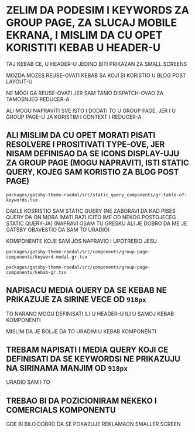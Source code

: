 # ZELIM DA PODESIM I KEYWORDS ZA GROUP PAGE, ZA SLUCAJ MOBILE EKRANA, I MISLIM DA CU OPET KORISTITI KEBAB U HEADER-U

TAJ KEBAB CE, U HEADER-U JEDINO BITI PRIKAZAN ZA SMALL SCREENS

MOZDA MOZES REUSE-OVATI KEBAB SA KOJI SI KORISTIO U BLOG POST LAYOUT-U

NE MOGI GA REUSE-OVATI JER SAM TAMO DISPATCH-OVAO ZA TAMOSNJEG REDUCER-A

ALI MOGU NAPRAVITI SVE ISTO I DODATI TO U GROUP PAGE, JER I U GROUP PAGE-U JA KORISTIM I CONTEXT I REDUCER-A

## ALI MISLIM DA CU OPET MORATI PISATI RESOLVERE I PROSITIVATI TYPE-OVE, JER NISAM DEFINISAO DA SE ICONS DISPLAY-UJU ZA GROUP PAGE (**MOGU NAPRAVITI, ISTI STATIC QUERY, KOJEG SAM KORISTIO ZA BLOG POST PAGE**)

`packages/gatsby-theme-raedal/src/static_query_components/gr-table-of-keywords.tsx`

DAKLE KOSRISTIO SAM STATIC QUERY (NE ZABORAVI DA KAD PISES QUERY DA ON MORA IMATI RAZLICITO IME OD NEKOG POSTOJECEG STATIC QUERY-JA) (NAPRAVI OSAM TU GRESKU ALI JE DOBRO DA ME JE GATSBY OBAVESTIO DA SAM TO URADIO)

KOMPONENTE KOJE SAM JOS NAPRAVIO I UPOTREBIO JESU

`packages/gatsby-theme-raedal/src/components/group-page-components/keyword-modal-gr.tsx`

`packages/gatsby-theme-raedal/src/components/group-page-components/kebab-gr.tsx`

## NAPISACU MEDIA QUERY DA SE KEBAB NE PRIKAZUJE ZA SIRINE VECE OD `918px`

TO NARANO MOGU DEFINISATI ILI U HEADER-U ILI U SAMOJ KEBAB KOMPONENTI

MISLIM DA JE BOLJE DA TO URADIM U KEBAB KOMPONENTI

## TREBAM NAPISATI I MEDIA QUERY KOJI CE DEFINISATI DA SE KEYWORDSI NE PRIKAZUJU NA SIRINAMA MANJIM OD `918px`

URADIO SAM I TO

## TREBAO BI DA POZICIONIRAM NEKEKO I COMERCIALS KOMPONENTU

GDE BI BILO DOBRO DA SE POKAZUJE REKLAMAON SMALLER SCREEN